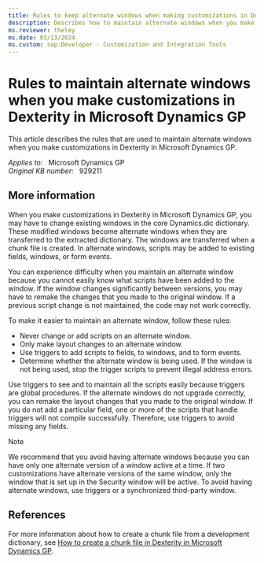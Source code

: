 ```yaml
---
title: Rules to keep alternate windows when making customizations in Dexterity
description: Describes how to maintain alternate windows when you make customizations in Dexterity in Microsoft Dynamics GP.
ms.reviewer: theley
ms.date: 03/13/2024
ms.custom: sap:Developer - Customization and Integration Tools
---
```

# Rules to maintain alternate windows when you make customizations in Dexterity in Microsoft Dynamics GP

This article describes the rules that are used to maintain alternate windows when you make customizations in Dexterity in Microsoft Dynamics GP.

_Applies to:_ &nbsp; Microsoft Dynamics GP  
_Original KB number:_ &nbsp; 929211

## More information

When you make customizations in Dexterity in Microsoft Dynamics GP, you may have to change existing windows in the core Dynamics.dic dictionary. These modified windows become alternate windows when they are transferred to the extracted dictionary. The windows are transferred when a chunk file is created. In alternate windows, scripts may be added to existing fields, windows, or form events.

You can experience difficulty when you maintain an alternate window because you cannot easily know what scripts have been added to the window. If the window changes significantly between versions, you may have to remake the changes that you made to the original window. If a previous script change is not maintained, the code may not work correctly.

To make it easier to maintain an alternate window, follow these rules:

- Never change or add scripts on an alternate window.
- Only make layout changes to an alternate window.
- Use triggers to add scripts to fields, to windows, and to form events.
- Determine whether the alternate window is being used. If the window is not being used, stop the trigger scripts to prevent illegal address errors.

Use triggers to see and to maintain all the scripts easily because triggers are global procedures. If the alternate windows do not upgrade correctly, you can remake the layout changes that you made to the original window. If you do not add a particular field, one or more of the scripts that handle triggers will not compile successfully. Therefore, use triggers to avoid missing any fields.

> [!NOTE]
> We recommend that you avoid having alternate windows because you can have only one alternate version of a window active at a time. If two customizations have alternate versions of the same window, only the window that is set up in the Security window will be active. To avoid having alternate windows, use triggers or a synchronized third-party window.

## References

For more information about how to create a chunk file from a development dictionary, see [How to create a chunk file in Dexterity in Microsoft Dynamics GP](https://support.microsoft.com/topic/how-to-create-a-chunk-file-in-dexterity-in-microsoft-dynamics-gp-1da8009b-b957-3a4c-b177-9204dbef9b64).
